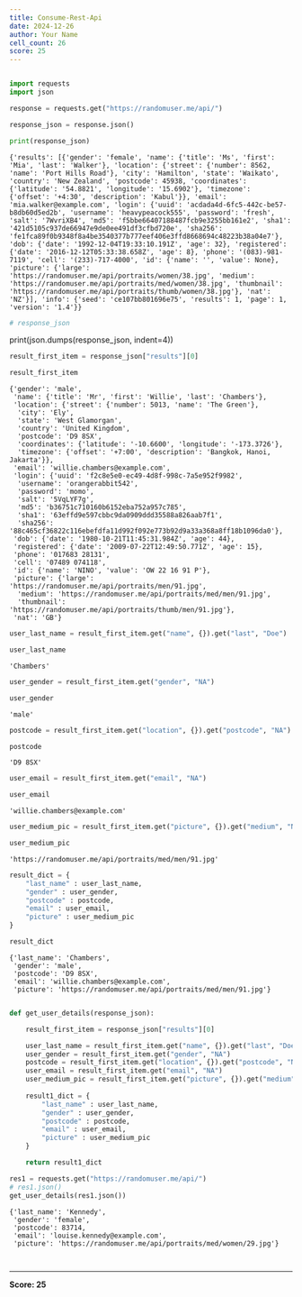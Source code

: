 ```yaml
---
title: Consume-Rest-Api
date: 2024-12-26
author: Your Name
cell_count: 26
score: 25
---
```


```python

```


```python
import requests
import json
```


```python
response = requests.get("https://randomuser.me/api/")
```


```python
response_json = response.json()
```


```python
print(response_json)
```

    {'results': [{'gender': 'female', 'name': {'title': 'Ms', 'first': 'Mia', 'last': 'Walker'}, 'location': {'street': {'number': 8562, 'name': 'Port Hills Road'}, 'city': 'Hamilton', 'state': 'Waikato', 'country': 'New Zealand', 'postcode': 45938, 'coordinates': {'latitude': '54.8821', 'longitude': '15.6902'}, 'timezone': {'offset': '+4:30', 'description': 'Kabul'}}, 'email': 'mia.walker@example.com', 'login': {'uuid': 'acdada4d-6fc5-442c-be57-b8db60d5ed2b', 'username': 'heavypeacock555', 'password': 'fresh', 'salt': '7WvriXB4', 'md5': 'f5bbe66407188487fcb9e3255bb161e2', 'sha1': '421d5105c937de66947e9de0ee491df3cfbd720e', 'sha256': 'fe1fca89f0b9348f8a4be3540377b777eef406e3ffd8668694c48223b38a04e7'}, 'dob': {'date': '1992-12-04T19:33:10.191Z', 'age': 32}, 'registered': {'date': '2016-12-12T05:33:38.658Z', 'age': 8}, 'phone': '(083)-981-7119', 'cell': '(233)-717-4000', 'id': {'name': '', 'value': None}, 'picture': {'large': 'https://randomuser.me/api/portraits/women/38.jpg', 'medium': 'https://randomuser.me/api/portraits/med/women/38.jpg', 'thumbnail': 'https://randomuser.me/api/portraits/thumb/women/38.jpg'}, 'nat': 'NZ'}], 'info': {'seed': 'ce107bb801696e75', 'results': 1, 'page': 1, 'version': '1.4'}}



```python
# response_json
```
print(json.dumps(response_json, indent=4))

```python
result_first_item = response_json["results"][0]
```


```python
result_first_item
```




    {'gender': 'male',
     'name': {'title': 'Mr', 'first': 'Willie', 'last': 'Chambers'},
     'location': {'street': {'number': 5013, 'name': 'The Green'},
      'city': 'Ely',
      'state': 'West Glamorgan',
      'country': 'United Kingdom',
      'postcode': 'D9 8SX',
      'coordinates': {'latitude': '-10.6600', 'longitude': '-173.3726'},
      'timezone': {'offset': '+7:00', 'description': 'Bangkok, Hanoi, Jakarta'}},
     'email': 'willie.chambers@example.com',
     'login': {'uuid': 'f2c8e5e0-ec49-4d8f-998c-7a5e952f9982',
      'username': 'orangerabbit542',
      'password': 'momo',
      'salt': '5VqLYF7g',
      'md5': 'b36751c710160b6152eba752a957c785',
      'sha1': '63effd9e597cbbc9da0909ddd35588a826aab7f1',
      'sha256': '88c465cf36822c116ebefdfa11d992f092e773b92d9a33a368a8ff18b1096da0'},
     'dob': {'date': '1980-10-21T11:45:31.984Z', 'age': 44},
     'registered': {'date': '2009-07-22T12:49:50.771Z', 'age': 15},
     'phone': '017683 28131',
     'cell': '07489 074118',
     'id': {'name': 'NINO', 'value': 'OW 22 16 91 P'},
     'picture': {'large': 'https://randomuser.me/api/portraits/men/91.jpg',
      'medium': 'https://randomuser.me/api/portraits/med/men/91.jpg',
      'thumbnail': 'https://randomuser.me/api/portraits/thumb/men/91.jpg'},
     'nat': 'GB'}




```python
user_last_name = result_first_item.get("name", {}).get("last", "Doe")
```


```python
user_last_name
```




    'Chambers'




```python
user_gender = result_first_item.get("gender", "NA")
```


```python
user_gender
```




    'male'




```python
postcode = result_first_item.get("location", {}).get("postcode", "NA")
```


```python
postcode
```




    'D9 8SX'




```python
user_email = result_first_item.get("email", "NA")
```


```python
user_email
```




    'willie.chambers@example.com'




```python
user_medium_pic = result_first_item.get("picture", {}).get("medium", "NA")
```


```python
user_medium_pic
```




    'https://randomuser.me/api/portraits/med/men/91.jpg'




```python
result_dict = {
    "last_name" : user_last_name,
    "gender" : user_gender,
    "postcode" : postcode,
    "email" : user_email,
    "picture" : user_medium_pic
}
```


```python
result_dict
```




    {'last_name': 'Chambers',
     'gender': 'male',
     'postcode': 'D9 8SX',
     'email': 'willie.chambers@example.com',
     'picture': 'https://randomuser.me/api/portraits/med/men/91.jpg'}




```python

```


```python
def get_user_details(response_json):

    result_first_item = response_json["results"][0]

    user_last_name = result_first_item.get("name", {}).get("last", "Doe")
    user_gender = result_first_item.get("gender", "NA")
    postcode = result_first_item.get("location", {}).get("postcode", "NA")
    user_email = result_first_item.get("email", "NA")
    user_medium_pic = result_first_item.get("picture", {}).get("medium", "NA")
    
    result1_dict = {
        "last_name" : user_last_name,
        "gender" : user_gender,
        "postcode" : postcode,
        "email" : user_email,
        "picture" : user_medium_pic
    }

    return result1_dict
```


```python
res1 = requests.get("https://randomuser.me/api/")
# res1.json()
get_user_details(res1.json())
```




    {'last_name': 'Kennedy',
     'gender': 'female',
     'postcode': 83714,
     'email': 'louise.kennedy@example.com',
     'picture': 'https://randomuser.me/api/portraits/med/women/29.jpg'}




```python

```


```python

```


---
**Score: 25**